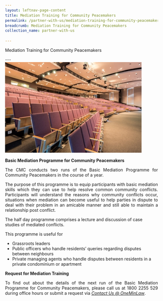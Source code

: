 ```yaml
---
layout: leftnav-page-content
title: Mediation Training for Community Peacemakers
permalink: /partner-with-us/mediation-training-for-community-peacemakers/
breadcrumb: Mediation Training for Community Peacemakers
collection_name: partner-with-us

---
```


<p style="text-align: justify">Mediation Training for Community Peacemakers</p>
---

<div style="text-align: justify; width: 500px">
<img src="/images/1504167387446.jpg/">
</div>

**Basic Mediation Programme for Community Peacemakers**

<p style="text-align: justify">The CMC conducts two runs of the Basic Mediation Programme for Community Peacemakers in the course of a year.</p>

<p style="text-align: justify">The purpose of this programme is to equip participants with basic mediation skills which they can use to help resolve common community conflicts. Participants will understand the reasons why community conflicts occur, situations when mediation can become useful to help parties in dispute to deal with their problem in an amicable manner and still able to maintain a relationship post conflict.</p>


The half day programme comprises a lecture and discussion of case studies of mediated conflicts.

This programme is useful for
* Grassroots leaders
* Public officers who handle residents’ queries regarding disputes between neighbours
* Private managing agents who handle disputes between residents in a private condominium or apartment
 
**Request for Mediation Training**

<p style="text-align: justify">To find out about the details of the next run of the Basic Mediation Programme for Community Peacemakers, please call us at 1800 2255 529 during office hours or submit a request via <i><a href="https://www.mlaw.gov.sg/eservices/enquiry/">Contact Us @ OneMinLaw</a></i>.</p>
 
